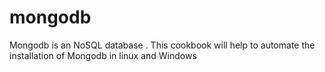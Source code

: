 # mongodb

Mongodb is an NoSQL database .
This cookbook will help to automate the installation of Mongodb in linux and Windows
